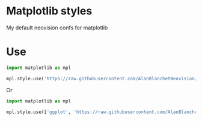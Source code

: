 # Matplotlib styles

My default neovision confs for matplotlib


# Use 

```python
import matplotlib as mpl

mpl.style.use('https://raw.githubusercontent.com/AlanBlanchetNeovision/matplotlib_styles/master/neo-light.mplstyle')
```

Or

```python
import matplotlib as mpl

mpl.style.use(['ggplot', 'https://raw.githubusercontent.com/AlanBlanchetNeovision/matplotlib_styles/master/neo-dark.mplstyle'])
```